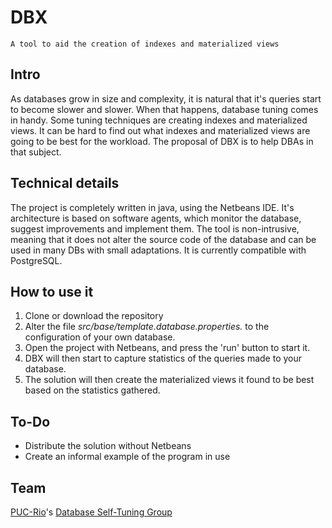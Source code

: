 # DBX 
	A tool to aid the creation of indexes and materialized views

## Intro

As databases grow in size and complexity, it is natural that it's queries 
start to become slower and slower. When that happens, database tuning comes in handy.
Some tuning techniques are creating indexes and materialized views.
It can be hard to find out what indexes and materialized views are going to be best for the workload.
The proposal of DBX is to help DBAs in that subject.

## Technical details

The project is completely written in java, using the Netbeans IDE. 
It's architecture is based on software agents, which monitor the database,
suggest improvements and implement them. The tool is non-intrusive, meaning that
it does not alter the source code of the database and can be used in many DBs with 
small adaptations. It is currently compatible with PostgreSQL. 

## How to use it
1. Clone or download the repository
2. Alter the file *src/base/template.database.properties.* to the configuration of your own database.
3. Open the project with Netbeans, and press the 'run' button to start it.
4. DBX will then start to capture statistics of the queries made to your database.
5. The solution will then create the materialized views it found to be best based on the statistics gathered. 


## To-Do
* Distribute the solution without Netbeans
* Create an informal example of the program in use 

## Team 

[PUC-Rio](http://www.puc-rio.br/english/)'s [Database Self-Tuning Group](http://www.inf.puc-rio.br/~postgresql/index.php?lan=en)
